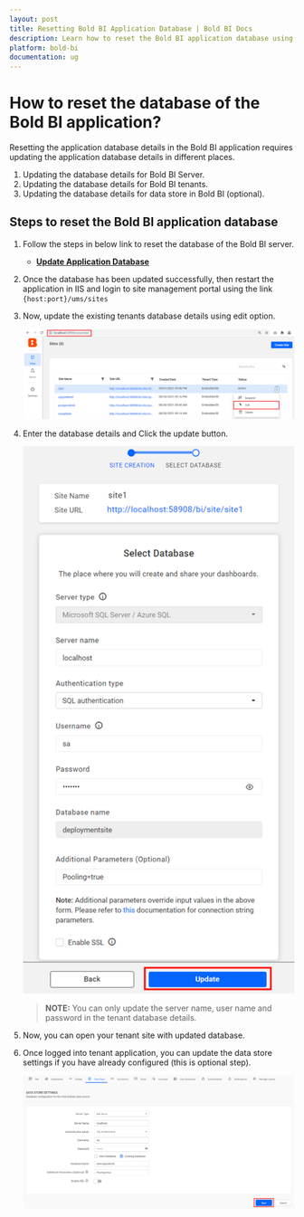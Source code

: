 ```yaml
---
layout: post
title: Resetting Bold BI Application Database | Bold BI Docs
description: Learn how to reset the Bold BI application database using the admin utility through the command line interface.
platform: bold-bi
documentation: ug
---
```


# How to reset the database of the Bold BI application?
Resetting the application database details in the Bold BI application requires updating the application database details in different places. 

1. Updating the database details for Bold BI Server.
2. Updating the database details for Bold BI tenants.
3. Updating the database details for data store in Bold BI (optional).

## Steps to reset the Bold BI application database

1.	Follow the steps in below link to reset the database of the Bold BI server.  
    * [**Update Application Database**](/embedded-bi/admin-utility/reset-application-database/)

2.	Once the database has been updated successfully, then restart the application in IIS and login to site management portal using the link `{host:port}/ums/sites`

3.  Now, update the existing tenants database details using edit option.  

    ![edit-site](/static/assets/embedded/faq/images/edit-site.png)  

4.  Enter the database details and Click the update button.  

    ![edit-site-db](/static/assets/embedded/faq/images/edit-site-db.png)    

    > **NOTE:**  You can only update the server name, user name and password in the tenant database details.

5.  Now, you can open your tenant site with updated database.

6.  Once logged into tenant application, you can update the data store settings if you have already configured (this is optional step).
    
    ![edit-datastore](/static/assets/embedded/faq/images/edit-datastore.png)  